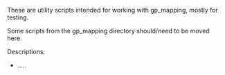 These are utility scripts intended for working with gp_mapping, mostly for testing.

Some scripts from the gp_mapping directory should/need to be moved here.

Descriptions:
- .....